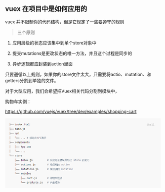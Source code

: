 ## vuex 在项目中是如何应用的

vuex 并不限制你的代码结构，但是它规定了一些要遵守的规则

> 三个原则

1. 应用层级的状态应该集中到单个store对象中

2. 提交mutations是更改状态的唯一方法，并且这个过程是同步的

3. 异步逻辑都应封装到action里面



只要遵循以上规则，如果你的store文件太大，只需要将actio、mutation、和getters分割到单独的文件。

对于大型应用，我们会希望把Vuex相关代码分割到模块中，

购物车实例：

https://github.com/vuejs/vuex/tree/dev/examples/shopping-cart

![text](img/958.png)

